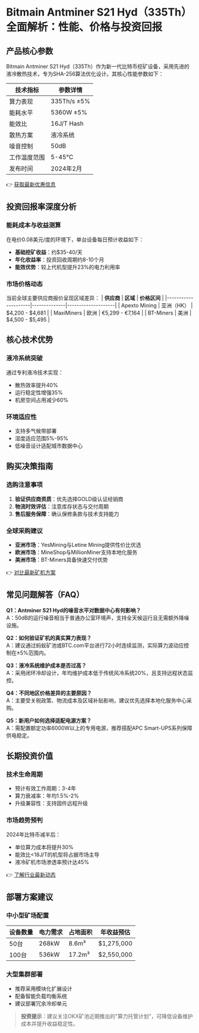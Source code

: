 # Bitmain Antminer S21 Hyd（335Th）全面解析：性能、价格与投资回报

## 产品核心参数

Bitmain Antminer S21 Hyd（335Th）作为新一代比特币挖矿设备，采用先进的液冷散热技术，专为SHA-256算法优化设计。其核心性能参数如下：

| **技术指标**       | **参数详情**                |
|---------------------|---------------------------|
| 算力表现           | 335Th/s ±5%               |
| 能耗水平           | 5360W ±5%                 |
| 能效比             | 16J/T Hash                |
| 散热方案           | 液冷系统                  |
| 噪音控制           | 50dB                      |
| 工作温度范围       | 5-45°C                    |
| 发布时间           | 2024年2月                 |

👉 [获取最新优惠信息](https://bit.ly/okx_welcome)

## 投资回报率深度分析

### 能耗成本与收益测算
在电价0.08美元/度的环境下，单台设备每日预计收益如下：
- **基础挖矿收益**：约$35-40/天
- **年化收益率**：投资回收周期约8-10个月
- **能效优势**：较上代机型提升23%的电力利用率

### 市场价格动态
当前全球主要供应商报价呈现区域差异：
| **供应商**         | **区域**      | **价格区间**       |
|---------------------|--------------|--------------------|
| Apexto Mining       | 亚洲（HK）   | $4,200 - $4,681    |
| MaxiMiners          | 欧洲         | €5,299 - €7,164    |
| BT-Miners           | 美洲         | $4,500 - $5,495    |

## 核心技术优势

### 液冷系统突破
通过专利液冷技术实现：
- 散热效率提升40%
- 运行稳定性增强35%
- 机房空间占用减少60%

### 环境适应性
- 支持多气候带部署
- 湿度适应范围5%-95%
- 低噪音设计适配城市数据中心

## 购买决策指南

### 选购注意事项
1. **验证供应商资质**：优先选择GOLD级认证经销商
2. **物流时效评估**：注意库存状态与交付周期
3. **售后服务保障**：确认保修条款与技术支持能力

### 全球采购建议
- **亚洲市场**：YesMining与Letine Mining提供性价比优选
- **欧洲市场**：MineShop与MillionMiner支持本地化服务
- **美洲市场**：BT-Miners具备快速交付优势

👉 [对比最新矿机方案](https://bit.ly/okx_welcome)

## 常见问题解答（FAQ）

**Q1：Antminer S21 Hyd的噪音水平对数据中心有何影响？**  
A：50dB的运行噪音相当于普通办公室环境声，支持全天候运行且无需额外降噪设施。

**Q2：如何验证矿机的真实算力表现？**  
A：建议通过蚂蚁矿池或BTC.com平台进行72小时连续监测，实际算力波动应控制在±5%范围内。

**Q3：液冷系统维护成本是否过高？**  
A：采用闭环冷却设计，年均维护成本低于传统风冷系统20%，且支持远程状态监控。

**Q4：不同地区价格差异的主要原因？**  
A：主要受关税政策、物流成本及区域补贴影响，建议优先选择本地化服务中心采购。

**Q5：新用户如何选择适配电源方案？**  
A：需配置额定功率6000W以上的专用电源，推荐搭配APC Smart-UPS系列保障供电稳定。

## 长期投资价值

### 技术生命周期
- 预计有效工作周期：3-4年
- 算力衰减率：年均1.5%-2%
- 升级兼容性：支持固件远程升级

### 市场趋势预判
2024年比特币减半后：
- 单位算力成本将提升30%
- 能效比<18J/T的机型将占据市场主导
- 液冷矿机市场渗透率预计达45%

👉 [了解行业最新动态](https://bit.ly/okx_welcome)

## 部署方案建议

### 中小型矿场配置
| 设备数量 | 电力需求 | 占地面积 | 年收益预估 |
|----------|----------|----------|------------|
| 50台     | 268kW    | 8.6m³    | $1,275,000 |
| 100台    | 536kW    | 17.2m³   | $2,550,000 |

### 大型集群部署
- 推荐采用模块化扩展设计
- 配备智能负载均衡系统
- 建议部署冗余冷却单元

> **投资提示**：建议关注OKX矿池近期推出的"算力托管计划"，可降低设备维护成本并提升收益稳定性。